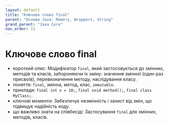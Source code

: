 ```yaml
---
layout: default
title: "Ключове слово final"
parent: "Основи Java: Memory, Wrappers, String"
grand_parent: "Java Core"
nav_order: 11
---
```


# Ключове слово final

*   короткий опис: Модифікатор `final`, який застосовується до змінних, методів та класів, забороняючи їх зміну: значення змінної (один раз присвоїв), перевизначення методу, наслідування класу.
*   поняття: `final`, змінна, метод, клас, `immutable`.
*   приклади: `final int x = 10;`, `final void method();`, `final class MyClass;`.
*   ключові моменти: Забезпечує незмінність і захист від змін, що підвищує надійність коду.
*   що важливо знати на співбесіді: Застосування `final` для змінних, методів, класів.
